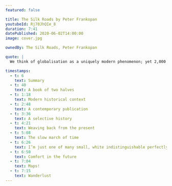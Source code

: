 ```yaml
---
featured: false

title: The Silk Roads by Peter Frankopan
youtubeId: Rj70JhQIe_8
duration: 7:41
datePublished: 2020-06-02T14:00:00
image: cover.jpg

ownedBy: The Silk Roads, Peter Frankopan

quote: |
  We think of globalisation as a uniquely modern phenomenon; yet 2,000 years ago too, it was a fact of life, one that presented opportunities, created problems and prompted technological advance

timestamps:
  - t: 6
    text: Summary
  - t: 40
    text: A book of two halves
  - t: 1:18
    text: Modern historical context
  - t: 2:48
    text: A contemporary publication
  - t: 3:36
    text: A selective history
  - t: 4:21
    text: Weaving back from the present
  - t: 5:08
    text: The slow march of time
  - t: 6:26
    text: I’m just one of many small, white indistinguishable perfectly cylindrical checker pieces in Putin and Trump’s backgammon game
  - t: 6:50
    text: Comfort in the future
  - t: 7:04
    text: Maps!
  - t: 7:15
    text: Wanderlust
---
```

